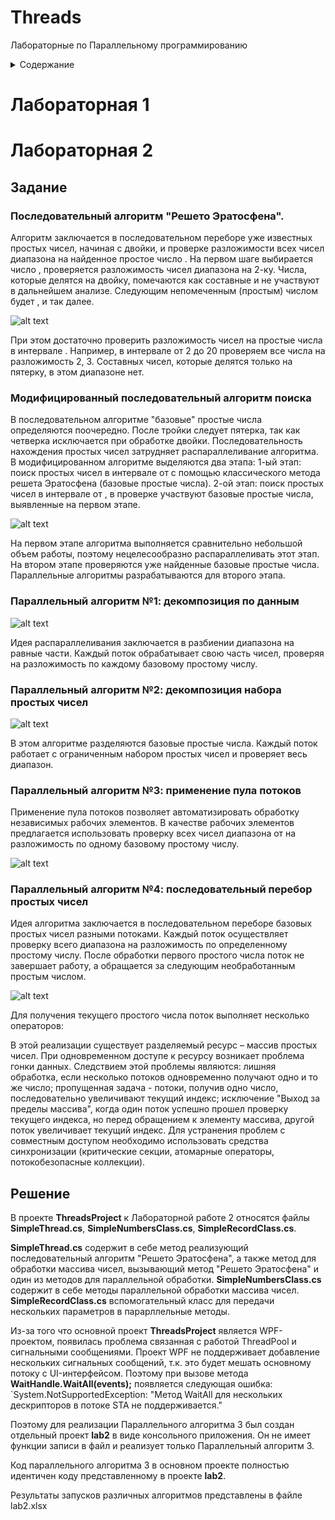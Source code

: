 # Threads
 Лабораторные по Параллельному программированию

<!-- TABLE OF CONTENTS -->
<details>
  <summary>Содержание</summary>
  <ol>
    <li><a href="#Лабораторная-1">Лабораторная 1</a></li>
    <li><a href="#Лабораторная-2">Лабораторная 2</a>
    <ul>
        <li><a href="#Задание">Задание</a></li>
        <li><a href="#Решение">Решение</a></li>
      </ul>
    </li>
    <li><a href="#">Лабораторная 3</a></li>
  </ol>
</details>

# Лабораторная 1

# Лабораторная 2

## Задание

### Последовательный алгоритм "Решето Эратосфена".
Алгоритм заключается в последовательном переборе уже известных простых чисел, начиная с двойки, и проверке разложимости всех чисел диапазона на найденное простое число . На первом шаге выбирается число , проверяется разложимость чисел диапазона на 2-ку. Числа, которые делятся на двойку, помечаются как составные и не участвуют в дальнейшем анализе. Следующим непомеченным (простым) числом будет , и так далее.

![alt text](https://intuit.ru/EDI/25_01_16_3/1453674113-15194/tutorial/1158/objects/6/files/2_1.png)

При этом достаточно проверить разложимость чисел на простые числа в интервале . Например, в интервале от 2 до 20 проверяем все числа на разложимость 2, 3. Составных чисел, которые делятся только на пятерку, в этом диапазоне нет.

### Модифицированный последовательный алгоритм поиска
В последовательном алгоритме "базовые" простые числа определяются поочередно. После тройки следует пятерка, так как четверка исключается при обработке двойки. Последовательность нахождения простых чисел затрудняет распараллеливание алгоритма. В модифицированном алгоритме выделяются два этапа:
1-ый этап: поиск простых чисел в интервале от с помощью классического метода решета Эратосфена (базовые простые числа).
2-ой этап: поиск простых чисел в интервале от , в проверке участвуют базовые простые числа, выявленные на первом этапе.

![alt text](https://intuit.ru/EDI/25_01_16_3/1453674113-15194/tutorial/1158/objects/6/files/2_2.png)

На первом этапе алгоритма выполняется сравнительно небольшой объем работы, поэтому нецелесообразно распараллеливать этот этап. На втором этапе проверяются уже найденные базовые простые числа. Параллельные алгоритмы разрабатываются для второго этапа.

### Параллельный алгоритм №1: декомпозиция по данным

![alt text](https://intuit.ru/EDI/25_01_16_3/1453674113-15194/tutorial/1158/objects/6/files/2_3.png)

Идея распараллеливания заключается в разбиении диапазона на равные части. Каждый поток обрабатывает свою часть чисел, проверяя на разложимость по каждому базовому простому числу.

### Параллельный алгоритм №2: декомпозиция набора простых чисел
![alt text](https://intuit.ru/EDI/25_01_16_3/1453674113-15194/tutorial/1158/objects/6/files/2_4.png)

В этом алгоритме разделяются базовые простые числа. Каждый поток работает с ограниченным набором простых чисел и проверяет весь диапазон.

### Параллельный алгоритм №3: применение пула потоков

Применение пула потоков позволяет автоматизировать обработку независимых рабочих элементов. В качестве рабочих элементов предлагается использовать проверку всех чисел диапазона от на разложимость по одному базовому простому числу.

![alt text](https://intuit.ru/EDI/25_01_16_3/1453674113-15194/tutorial/1158/objects/6/files/2_5.png)

### Параллельный алгоритм №4: последовательный перебор простых чисел
Идея алгоритма заключается в последовательном переборе базовых простых чисел разными потоками. Каждый поток осуществляет проверку всего диапазона на разложимость по определенному простому числу. После обработки первого простого числа поток не завершает работу, а обращается за следующим необработанным простым числом.

![alt text](https://intuit.ru/EDI/25_01_16_3/1453674113-15194/tutorial/1158/objects/6/files/2_6.png)

Для получения текущего простого числа поток выполняет несколько операторов:
     
В этой реализации существует разделяемый ресурс – массив простых чисел. При одновременном доступе к ресурсу возникает проблема гонки данных. Следствием этой проблемы являются: лишняя обработка, если несколько потоков одновременно получают одно и то же число; пропущенная задача - потоки, получив одно число, последовательно увеличивают текущий индекс; исключение "Выход за пределы массива", когда один поток успешно прошел проверку текущего индекса, но перед обращением к элементу массива, другой поток увеличивает текущий индекс.
Для устранения проблем с совместным доступом необходимо использовать средства синхронизации (критические секции, атомарные операторы, потокобезопасные коллекции).

## Решение

В проекте **ThreadsProject** к Лабораторной работе 2 относятся файлы **SimpleThread.cs**, **SimpleNumbersClass.cs**,  **SimpleRecordClass.cs**.

**SimpleThread.cs** содержит в себе метод реализующий последовательный алгоритм "Решето Эратосфена", а также метод для обработки массива чисел, вызывающий метод "Решето Эратосфена" и один из методов для параллельной обработки.
**SimpleNumbersClass.cs** содержит в себе методы параллельной обработки массива чисел.
**SimpleRecordClass.cs** вспомогательный класс для передачи нескольких параметров в парарллельные методы.

Из-за того что основной проект **ThreadsProject** является WPF-проектом, появилась проблема связанная с работой ThreadPool и сигнальными сообщениями. Проект WPF не поддерживает добавление нескольких сигнальных сообщений, т.к. это будет мешать основному потоку с UI-интерфейсом. Поэтому при вызове метода **WaitHandle.WaitAll(events);** появляется следующая ошибка:
`System.NotSupportedException: "Метод WaitAll для нескольких дескрипторов в потоке STA не поддерживается."

Поэтому для реализации Параллельного алгоритма 3 был создан отдельный проект **lab2** в виде консольного приложения. Он не имеет функции записи в файл и реализует только Параллельный алгоритм 3.

Код параллельного алгоритма 3 в основном проекте полностью идентичен коду представленному в проекте **lab2**.

Результаты запусков различных алгоритмов представлены в файле lab2.xlsx 
